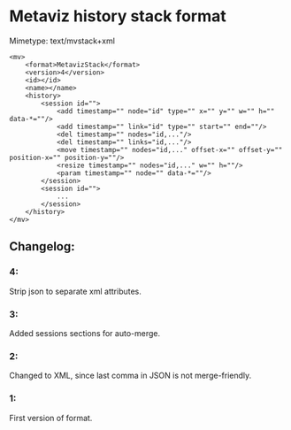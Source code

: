 # Metaviz history stack format

Mimetype: text/mvstack+xml

    <mv>
        <format>MetavizStack</format>
        <version>4</version>
	    <id></id>
        <name></name>
	    <history>
	        <session id="">
		        <add timestamp="" node="id" type="" x="" y="" w="" h="" data-*=""/>
		        <add timestamp="" link="id" type="" start="" end=""/>
		        <del timestamp="" nodes="id,..."/>
		        <del timestamp="" links="id,..."/>
		        <move timestamp="" nodes="id,..." offset-x="" offset-y="" position-x="" position-y=""/>
		        <resize timestamp="" nodes="id,..." w="" h=""/>
		        <param timestamp="" node="" data-*=""/>
	        </session>
	        <session id="">
	            ...
	        </session>
	    </history>
	</mv>

## Changelog:

### 4:
Strip json to separate xml attributes.

### 3:
Added sessions sections for auto-merge.

### 2:
Changed to XML, since last comma in JSON is not merge-friendly.

### 1:
First version of format.